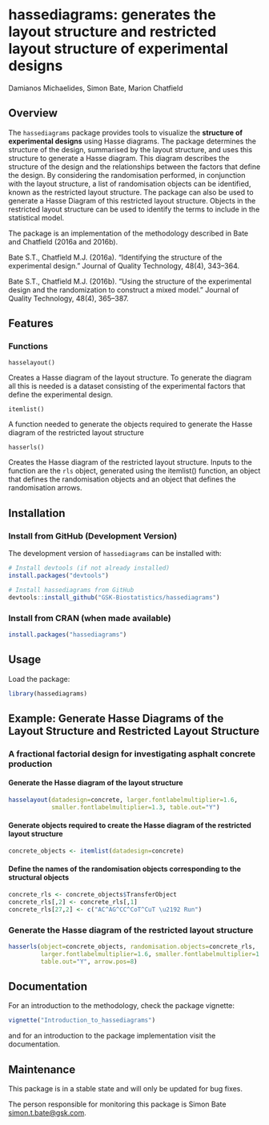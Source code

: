 hassediagrams: generates the layout structure and restricted layout
structure of experimental designs
================
Damianos Michaelides, Simon Bate, Marion Chatfield

## Overview

The `hassediagrams` package provides tools to visualize the **structure
of experimental designs** using Hasse diagrams. The package determines
the structure of the design, summarised by the layout structure, and
uses this structure to generate a Hasse diagram. This diagram describes
the structure of the design and the relationships between the factors
that define the design. By considering the randomisation performed, in
conjunction with the layout structure, a list of randomisation objects
can be identified, known as the restricted layout structure. The package
can also be used to generate a Hasse Diagram of this restricted layout
structure. Objects in the restricted layout structure can be used to
identify the terms to include in the statistical model.

The package is an implementation of the methodology described in Bate
and Chatfield (2016a and 2016b).

Bate S.T., Chatfield M.J. (2016a). “Identifying the structure of the
experimental design.” Journal of Quality Technology, 48(4), 343–364.

Bate S.T., Chatfield M.J. (2016b). “Using the structure of the
experimental design and the randomization to construct a mixed model.”
Journal of Quality Technology, 48(4), 365–387.

## Features

### Functions

`hasselayout()`

Creates a Hasse diagram of the layout structure. To generate the diagram
all this is needed is a dataset consisting of the experimental factors
that define the experimental design.

`itemlist()`

A function needed to generate the objects required to generate the Hasse
diagram of the restricted layout structure

`hasserls()`

Creates the Hasse diagram of the restricted layout structure. Inputs to
the function are the `rls` object, generated using the itemlist()
function, an object that defines the randomisation objects and an object
that defines the randomisation arrows.

## Installation

### Install from GitHub (Development Version)

The development version of `hassediagrams` can be installed with:

``` r
# Install devtools (if not already installed)
install.packages("devtools")

# Install hassediagrams from GitHub
devtools::install_github("GSK-Biostatistics/hassediagrams")
```

### Install from CRAN (when made available)

``` r
install.packages("hassediagrams")
```

## Usage

Load the package:

``` r
library(hassediagrams)
```

## Example: Generate Hasse Diagrams of the Layout Structure and Restricted Layout Structure

### A fractional factorial design for investigating asphalt concrete production

#### Generate the Hasse diagram of the layout structure

``` r
hasselayout(datadesign=concrete, larger.fontlabelmultiplier=1.6, 
            smaller.fontlabelmultiplier=1.3, table.out="Y")
```

#### Generate objects required to create the Hasse diagram of the restricted layout structure

``` r
concrete_objects <- itemlist(datadesign=concrete) 
```

#### Define the names of the randomisation objects corresponding to the structural objects

``` r
concrete_rls <- concrete_objects$TransferObject 
concrete_rls[,2] <- concrete_rls[,1]
concrete_rls[27,2] <- c("AC^AG^CC^CoT^CuT \u2192 Run")
```

### Generate the Hasse diagram of the restricted layout structure

``` r
hasserls(object=concrete_objects, randomisation.objects=concrete_rls, 
         larger.fontlabelmultiplier=1.6, smaller.fontlabelmultiplier=1.3, 
         table.out="Y", arrow.pos=8)
```

## Documentation

For an introduction to the methodology, check the package vignette:

``` r
vignette("Introduction_to_hassediagrams")
```

and for an introduction to the package implementation visit the
documentation.

## Maintenance

This package is in a stable state and will only be updated for bug
fixes.

The person responsible for monitoring this package is Simon Bate
<simon.t.bate@gsk.com>.
